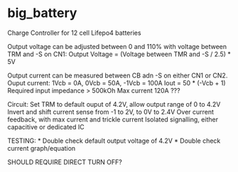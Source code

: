 # big_battery
Charge Controller for 12 cell Lifepo4 batteries

Output voltage can be adjusted between 0 and 110% with voltage between TRM and -S on CN1:
Output Voltage = (Voltage between TMR and -S / 2.5) * 5V

Output current can be measured between CB adn -S on either CN1 or CN2.
Ouput current: 1Vcb = 0A, 0Vcb = 50A, -1Vcb = 100A
	Iout = 50 * (-Vcb + 1)
Required input impedance > 500kOh
Max current 120A ???

Circuit:
	Set TRM to default ouput of 4.2V, allow output range of 0 to 4.2V
	Invert and shift current sense from -1 to 2V, to 0V to 2.4V
	Over current feedback, with max current and trickle current
	Isolated signalling, either capacitive or dedicated IC
	

TESTING:
	* Double check default output voltage of 4.2V
	* Double check current graph/equation
	
	
SHOULD REQUIRE DIRECT TURN OFF?
